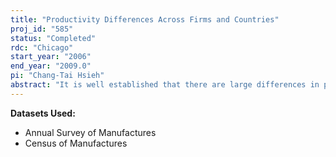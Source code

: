 ```yaml
---
title: "Productivity Differences Across Firms and Countries"
proj_id: "585"
status: "Completed"
rdc: "Chicago"
start_year: "2006"
end_year: "2009.0"
pi: "Chang-Tai Hsieh"
abstract: "It is well established that there are large differences in productivity across firms, industries, and countries. Motivated by this fact, the purpose of this project is to use the Census of Manufactures (from 1963, 1967, 1972, 1977, 1982, 1987, 1992, 1997, and 2002) and the Annual Survey of Manufacturers (1973-2001) to develop a methodology for two new series for potential public release. These series help shed light on the underlying sources of productivity differences. First, for 4-digit Standard Industrial Classification (SIC) and 5-digit North American Industry Classification System industries, and for state and metropolitan geographic areas, we will construct and document industry series on the quality of products made. This quality index will exploit the unit price data provided for many of the 7-digit SIC products in the Census of Manufactures to measure the extent to which differences in productivity across establishments show up as differences in product quality. Our second contribution will be to provide new geographic area and industry series on the extent to which factor inputs are misallocated across plants in a geographic area or in a given industry. This “inefficiency” index will measure the potential gains in output if factor inputs were to be allocated efficiently across plants in the industry and area."
---
```


**Datasets Used:**

  - Annual Survey of Manufactures 
  - Census of Manufactures 

